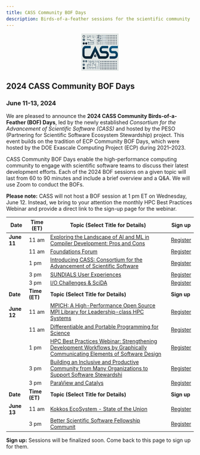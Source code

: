 ```yaml
---
title: CASS Community BOF Days
description: Birds-of-a-feather sessions for the scientific community
---
```


<div style="display: flex; justify-content: center;">
    <img src="CASS-Logo-V2.png" width="100" height="100">
</div>

## 2024 CASS Community BOF Days
### June 11-13, 2024

We are pleased to announce the **2024 CASS Community Birds-of-a-Feather (BOF) Days**, led by the newly established _Consortium for the Advancement of Scientific Software (CASS)_ and hosted by the PESO (Partnering for Scientific Software Ecosystem Stewardship) project.  This event builds on the tradition of ECP Community BOF Days, which were hosted by the DOE Exascale Computing Project (ECP) during 2021–2023. 

 CASS Community BOF Days enable the high-performance computing community to engage with scientific software teams to discuss their latest development efforts.  Each of the 2024 BOF sessions on a given topic will last from 60 to 90 minutes and include a brief overview and a Q&A. We will use Zoom to conduct the BOFs.

 **Please note:** CASS will not host a BOF session at 1 pm ET on Wednesday, June 12. Instead, we bring to your attention the monthly HPC Best Practices Webinar and provide a direct link to the sign-up page for the webinar.


|**Date**| **Time (ET)** | **Topic (Select Title for Details)** | **Sign up** |
|-----------|-----------|----------------------------------|---------|
|**June 11**| 11 am| [Exploring the Landscape of AI and ML in Compiler Development: Pros and Cons](bofs2024/compiler.md) | [Register](https://exascaleproject.zoomgov.com/meeting/register/vJIsceiorz4pGDWp31kH44OfMp5AnhRECZg) |
|           | 11 am| [Foundations Forum](bofs2024/foundations.md)| [Register]() |
|           |  1 pm| [Introducing CASS: Consortium for the Advancement of Scientific Software](bofs2024/cass.md)| [Register]() |
|           |  3 pm| [SUNDIALS User Experiences](bofs2024/sundials.md)| [Register]() |
|           |  3 pm| [I/O Challenges & SciDA](bofs2024/io.md)| [Register]() |
|**Date**   | **Time (ET)** | **Topic (Select Title for Details)**| **Sign up** |
|**June 12**| 11 am| [MPICH: A High-Performance Open Source MPI Library for Leadership-class HPC Systems](bofs2024/mpich.md) | [Register]() |
|           | 11 am| [Differentiable and Portable Programming for Science](bofs2024/differentiable.md)| [Register]() |
|           |  1 pm| [HPC Best Practices Webinar: Strengthening Development Workflows by Graphically Communicating Elements of Software Design](https://ideas-productivity.org/events/hpcbp-084-communicatingdesign) | [Register](https://www.zoomgov.com/meeting/register/vJIsc-quqT8tHpd71RgLupEVRnTOHWSP5o0) |
|           |  3 pm| [Building an Inclusive and Productive Community from Many Organizations to Support Software Stewardshi](bofs2024/community.md)| [Register]() |
|           |  3 pm| [ParaView and Catalys](bofs2024/paraview.md)| [Register]() |
|**Date**| **Time (ET)**| **Topic (Select Title for Details)** | **Sign up** |
|**June 13**| 11 am| [Kokkos EcoSystem - State of the Union](bofs2024/kokkos.md) | [Register]() |
|           |  3 pm| [Better Scientific Software Fellowship Communit](bofs2024/bssw.md)| [Register]() |

**Sign up:** Sessions will be finalized soon.  Come back to this page to sign up for them.
